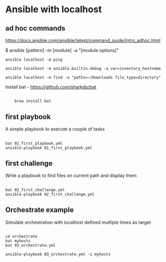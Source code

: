 # Ansible with localhost

## ad hoc commands

https://docs.ansible.com/ansible/latest/command_guide/intro_adhoc.html

$ ansible [pattern] -m [module] -a "[module options]"

```ansible localhost -m ping```

```ansible localhost -m ansible.builtin.debug -a var=inventory_hostname```

```ansible localhost -m find -a "paths=~/Downloads file_type=directory"```

Install bat - https://github.com/sharkdp/bat

##
        brew install bat

## first playbook
A simple playbook to execute a couple of tasks
##
    bat 01_first_playbook.yml
    ansible-playbook 01_first_playbook.yml


## first challenge
Write a playbook to find files on current path and display them
##
    bat 02_first_challenge.yml
    ansible-playbook 02_first_challenge.yml

## Orchestrate example
Simulate orchestration with localhost defined multiple times as target
## 
    cd orchestrate
    bat myhosts
    bat 03_orchestrate.yml
```
ansible-playbook 03_orchestrate.yml -i myhosts
```
